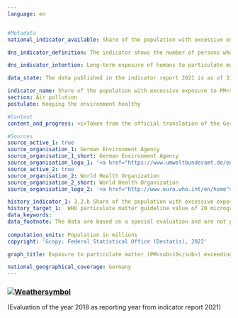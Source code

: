 ```yaml
---
language: en    


#Metadata    
national_indicator_available: Share of the population with excessive exposure to PM<sub>10</sub>    

dns_indicator_definition: The indicator shows the number of persons who are exposed at their place of residence to an annual average or more than 20 micrograms (µg) of PM<sub>10</sub> particulate matter (dust particles with a diameter not exceeding 10 micrometres (µm)) per cubic metre (m³) of air.    

dns_indicator_intention: Long-term exposure of humans to particulate matter is especially liable to lead to health problems such as respiratory and cardiovascular disorders as well as increasing the risk of type-2 diabetes and neurodegenerative diseases. Accordingly, to achieve better health protection, the aim is to ensure by 2030 that no one in Germany is exposed at their place of residence to a concentration of particles (PM<sub>10</sub>) exceeding 20 μg per cubic metre (m³) of air, averaged over one year. The guideline value of 20 µg/m³ corresponds to the level recommended by the World Health Organization and is far more stringent than the 40 µg annual mean ceiling that applies in the EU.    

data_state: The data published in the indicator report 2021 is as of 31.12.2020. The data shown on the DNS-Online-Platform is updated regularly, so that more current data may be available online than published in the indicator report 2021.    

indicator_name: Share of the population with excessive exposure to PM<sub>10</sub>    
section: Air pollution    
postulate: Keeping the environment healthy    

#Content    
content_and_progress: <i>Taken from the official translation of the German Sustainable Development Strategy</i><br><br>Direct sources of particulate matter are the industrial generation of energy and heat, agriculture, road traffic and heating, particularly with solid fuels and more especially with wood in household fireplaces or stoves. Particulate matter, however, can also occur through the formation of secondary particles as a result of chemical reactions with precursors such as sulphur oxide, nitrogen oxides, ammonia and organic carbon.<br><br>The particulate matter (PM<sub>10</sub>) contained in the air is measured at a total of more than 370 air monitoring sites in both metropolitan and rural areas of Germany. For methodological reasons, the indicator is based only on the readings from the monitoring sites that are not exposed to direct particulate emissions from traffic or to any other significant local sources, because these measure only high localised concentrations (hot spots) and not area-wide particulate air pollution. From a combination of model results with the measured monitoring data on background concentrations, the particulate concentrations for the whole area of Germany are obtained. These concentrations are combined with information on population distribution to determine the number of persons who are exposed to annual mean particulate pollution of more than 20 micrograms per cubic metre of air at their place of residence. Since the model includes only those monitoring sites which are not exposed to direct particulate emissions from local sources, it may be assumed that the indicator underestimates the actual number of persons whose exposure to particulate matter exceeds the guideline value of the World Health Organization.<br><br>Rather than reflecting nationwide adherence to the guideline value, the indicator therefore depicts the level of adherence for the population who live in places remote from sources of high particulate emissions. It says nothing about the exposure level of the population as a whole or about variations in the course of the year. This indicator, moreover, does not take separate account of emissions of finer particulates (PM<sub>2.5</sub> and PM0.1).<br><br>Exposure to PM<sub>10</sub> fell considerably from 2007 to 2018. The average exposure, weighted by population, was around 18.9 micrograms per cubic metre of air in 2007, it was down to about 15.4 µg/m³ by 2018. Over the same period there was also a sharp fall in the number of people who were exposed at their place of residence to annual mean concentrations of more than 20 µg of PM<sub>10</sub> per m³. In 2007, there were 29.7 million such persons, but in 2018 there were only about 2.9 million.<br><br>Weather also influences the measurements of airborne particulate matter. Part of the reason for the sharp drop in 2011 and subsequent years is presumably that there were relatively few instances of temperature inversion in the winter months, although that curve has flattened out since 2015. Depending on wind speed, direction and air temperature, particulate matter may be transported into other regions and countries or else, during inversions, may become more concentrated at its place of origin.<br><br>If the average trend of recent years continues, the target of ensuring that the population nationwide is exposed to an annual mean concentration of less that 20 µg of airborne PM<sub>10</sub> per cubic metre is likely to be achieved.    

#Sources    
source_active_1: true
source_organisation_1: German Environment Agency
source_organisation_1_short: German Environment Agency
source_organisation_logo_1: '<a href="https://www.umweltbundesamt.de/en"><img src="https://g205sdgs.github.io/sdg-indicators/public/LogosEn/uba.png" alt=" German Environment Agency" title="Click here to visit the homepage of the organization" style="border: transparent"/></a>'
source_active_2: true
source_organisation_2: World Health Organization
source_organisation_2_short: World Health Organization
source_organisation_logo_2: '<a href="http://www.euro.who.int/en/home"><img src="https://g205sdgs.github.io/sdg-indicators/public/LogosEn/who.png" alt=" World Health Organization" title="Click here to visit the homepage of the organization" style="border: transparent"/></a>'    

history_indicator_1: 3.2.b Share of the population with excessive exposure to PM<sub>10</sub>                    
history_target_1:  WHO particulate matter guideline value of 20 micrograms/cubic metre for PM<sub>10</sub> to be adhered to as widely as possible by 2030    
data_keywords:    
data_footnote: The data are based on a special evaluation and are not publicly available.    
    
computation_units: Population in millions    
copyright: '&copy; Federal Statistical Office (Destatis), 2022'    

graph_title: Exposure to particulate matter (PM<sub>10</sub>) exceeding the WHO benchmark of 20 µg per m³ of air as an annual average    

national_geographical_coverage: Germany    
---    
```

<div>
  <div class="my-header">
    <h3>
      <a href="https://sustainabledevelopment-deutschland.github.io/en/status/"><img src="https://g205sdgs.github.io/sdg-indicators/public/Wettersymbole/Sonne.png" title="The indicator is 'on track' and is expected to meet or is already meeting the target if development continues." alt="Weathersymbol" />
      </a>
    </h3>
  </div>
  <div class="my-header-note">
    <span> (Evaluation of the year 2018 as reporting year from indicator report 2021)</span>
  </div>
</div>